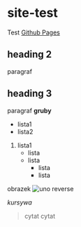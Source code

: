 
# site-test
Test [Github Pages](pages.github.com)

## heading 2
paragraf
## heading 3
paragraf **gruby**

- lista1
- lista2
1. lista1
   - lista
   - lista
     - lista
     - lista

obrazek
![uno reverse](https://user-images.githubusercontent.com/103094889/162811443-846cd7e2-3fb5-4136-bfd6-db4b31d86a1c.png)

*kursywa*
> cytat
> cytat
